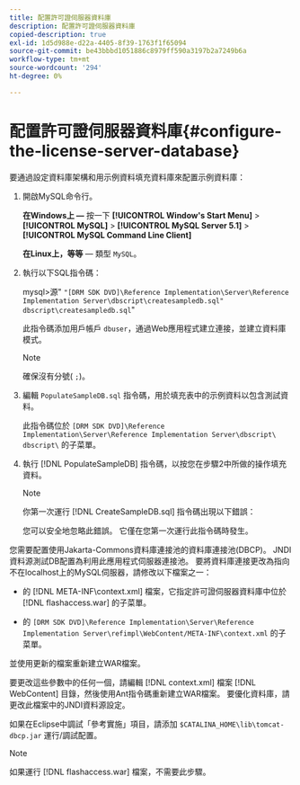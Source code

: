 ```yaml
---
title: 配置許可證伺服器資料庫
description: 配置許可證伺服器資料庫
copied-description: true
exl-id: 1d5d988e-d22a-4405-8f39-1763f1f65094
source-git-commit: be43bbbd1051886c8979ff590a3197b2a7249b6a
workflow-type: tm+mt
source-wordcount: '294'
ht-degree: 0%

---
```


# 配置許可證伺服器資料庫{#configure-the-license-server-database}

要通過設定資料庫架構和用示例資料填充資料庫來配置示例資料庫：

1. 開啟MySQL命令行。

   **在Windows上 —** 按一下  **[!UICONTROL Window's Start Menu]** > **[!UICONTROL MySQL]** > **[!UICONTROL MySQL Server 5.1]** > **[!UICONTROL MySQL Command Line Client]**

   **在Linux上，等等**  — 類型 `MySQL`。

1. 執行以下SQL指令碼：

   mysql>源&quot; `"[DRM SDK DVD]\Reference Implementation\Server\Reference Implementation Server\dbscript\createsampledb.sql" dbscript\createsampledb.sql`&quot;

   此指令碼添加用戶帳戶 `dbuser`，通過Web應用程式建立連接，並建立資料庫模式。

   >[!NOTE]
   >
   >確保沒有分號( `;`)。

1. 編輯 `PopulateSampleDB.sql` 指令碼，用於填充表中的示例資料以包含測試資料。

   此指令碼位於 `[DRM SDK DVD]\Reference Implementation\Server\Reference Implementation Server\dbscript\ dbscript\` 的子菜單。
1. 執行 [!DNL PopulateSampleDB] 指令碼，以按您在步驟2中所做的操作填充資料。

   >[!NOTE]
   >
   >你第一次運行 [!DNL CreateSampleDB.sql] 指令碼出現以下錯誤：

   您可以安全地忽略此錯誤。 它僅在您第一次運行此指令碼時發生。

您需要配置使用Jakarta-Commons資料庫連接池的資料庫連接池(DBCP)。 JNDI資料源測試DB配置為利用此應用程式伺服器連接池。 要將資料庫連接更改為指向不在localhost上的MySQL伺服器，請修改以下檔案之一：

* 的 [!DNL META-INF\context.xml] 檔案，它指定許可證伺服器資料庫中位於 [!DNL flashaccess.war] 的子菜單。

* 的 `[DRM SDK DVD]\Reference Implementation\Server\Reference Implementation Server\refimpl\WebContent/META-INF\context.xml` 的子菜單。

並使用更新的檔案重新建立WAR檔案。

要更改這些參數中的任何一個，請編輯 [!DNL context.xml] 檔案 [!DNL WebContent] 目錄，然後使用Ant指令碼重新建立WAR檔案。 要優化資料庫，請更改此檔案中的JNDI資料源設定。

如果在Eclipse中調試「參考實施」項目，請添加 `$CATALINA_HOME\lib\tomcat-dbcp.jar` 運行/調試配置。

>[!NOTE]
>
>如果運行 [!DNL flashaccess.war] 檔案，不需要此步驟。
